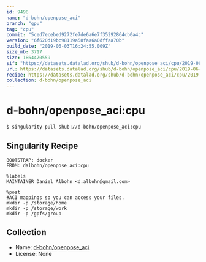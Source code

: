 ```yaml
---
id: 9498
name: "d-bohn/openpose_aci"
branch: "gpu"
tag: "cpu"
commit: "5ced7ecebed9272fe7de6a6e7f35292864cb0a4c"
version: "6f620d19bc98119a58faa6a0dffaa70b"
build_date: "2019-06-03T16:24:55.009Z"
size_mb: 3717
size: 1864470559
sif: "https://datasets.datalad.org/shub/d-bohn/openpose_aci/cpu/2019-06-03-5ced7ece-6f620d19/6f620d19bc98119a58faa6a0dffaa70b.simg"
url: https://datasets.datalad.org/shub/d-bohn/openpose_aci/cpu/2019-06-03-5ced7ece-6f620d19/
recipe: https://datasets.datalad.org/shub/d-bohn/openpose_aci/cpu/2019-06-03-5ced7ece-6f620d19/Singularity
collection: d-bohn/openpose_aci
---
```


# d-bohn/openpose_aci:cpu

```bash
$ singularity pull shub://d-bohn/openpose_aci:cpu
```

## Singularity Recipe

```singularity
BOOTSTRAP: docker
FROM: dalbohn/openpose_aci:cpu

%labels
MAINTAINER Daniel Albohn <d.albohn@gmail.com>

%post
#ACI mappings so you can access your files.
mkdir -p /storage/home
mkdir -p /storage/work
mkdir -p /gpfs/group
```

## Collection

 - Name: [d-bohn/openpose_aci](https://github.com/d-bohn/openpose_aci)
 - License: None

